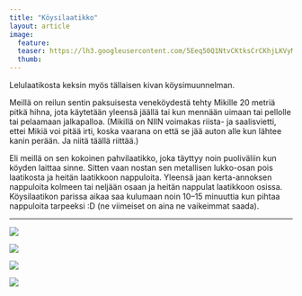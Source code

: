 ```yaml
---
title: "Köysilaatikko"
layout: article
image:
  feature:
  teaser: https://lh3.googleusercontent.com/5Eeq50Q1NtvCKtksCrCKhjLKVyMdprCBQrbnaIMo4Zg=w245
  thumb:
---
```


Lelulaatikosta keksin myös tällaisen kivan köysimuunnelman.

Meillä on reilun sentin paksuisesta veneköydestä tehty Mikille 20 metriä pitkä hihna, jota käytetään yleensä jäällä tai kun mennään uimaan tai pellolle tai pelaamaan jalkapalloa. (Mikillä on NIIN voimakas riista- ja saalisvietti, ettei Mikiä voi pitää irti, koska vaarana on että se jää auton alle kun lähtee kanin perään. Ja niitä täällä riittää.)

Eli meillä on sen kokoinen pahvilaatikko, joka täyttyy noin puoliväliin kun köyden laittaa sinne. Sitten vaan nostan sen metallisen lukko-osan pois laatikosta ja heitän laatikkoon nappuloita. Yleensä jaan kerta-annoksen nappuloita kolmeen tai neljään osaan ja heitän nappulat laatikkoon osissa. Köysilaatikon parissa aikaa saa kulumaan noin 10–15 minuuttia kun pihtaa nappuloita tarpeeksi :D (ne viimeiset on aina ne vaikeimmat saada).

---

[![](https://lh3.googleusercontent.com/yCArB6roQ68dNPvo19fCThgEnb5nLwwmzblY1K6jmfw=w800)](https://lh3.googleusercontent.com/yCArB6roQ68dNPvo19fCThgEnb5nLwwmzblY1K6jmfw=s0)

[![](https://lh3.googleusercontent.com/GsFjWLV5p4Iu2UYFK7FFPaCGgxugMA6jSoS_3o4S3bw=w800)](https://lh3.googleusercontent.com/GsFjWLV5p4Iu2UYFK7FFPaCGgxugMA6jSoS_3o4S3bw=s0)

[![](https://lh3.googleusercontent.com/9iREG1lw6tUAWvtZMfNPEGMu94it41t68BSyohPJBxM=w800)](https://lh3.googleusercontent.com/9iREG1lw6tUAWvtZMfNPEGMu94it41t68BSyohPJBxM=s0)

[![](https://lh3.googleusercontent.com/YswVQDHTxbO6j50fhvStUI0Fb13ICsGV8ug4XbfBZg=w800)](https://lh3.googleusercontent.com/YswVQDHTxbO6j50fhvStUI0Fb13ICsGV8ug4XbfBZg=s0)
